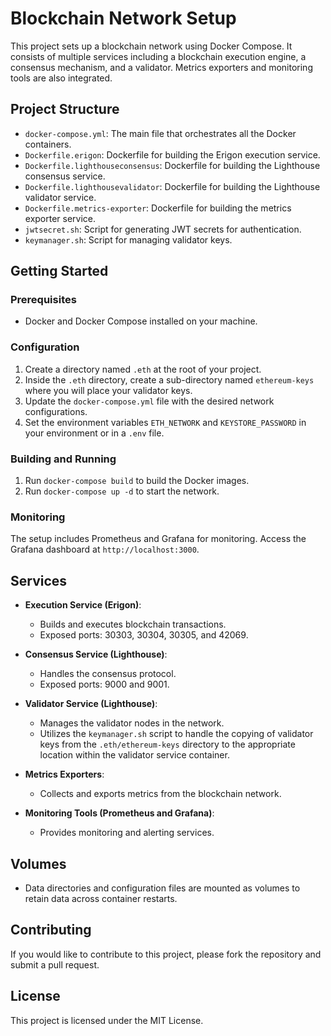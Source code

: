 # Blockchain Network Setup

This project sets up a blockchain network using Docker Compose. It consists of multiple services including a blockchain execution engine, a consensus mechanism, and a validator. Metrics exporters and monitoring tools are also integrated.

## Project Structure

- `docker-compose.yml`: The main file that orchestrates all the Docker containers.
- `Dockerfile.erigon`: Dockerfile for building the Erigon execution service.
- `Dockerfile.lighthouseconsensus`: Dockerfile for building the Lighthouse consensus service.
- `Dockerfile.lighthousevalidator`: Dockerfile for building the Lighthouse validator service.
- `Dockerfile.metrics-exporter`: Dockerfile for building the metrics exporter service.
- `jwtsecret.sh`: Script for generating JWT secrets for authentication.
- `keymanager.sh`: Script for managing validator keys.

## Getting Started

### Prerequisites

- Docker and Docker Compose installed on your machine.

### Configuration

1. Create a directory named `.eth` at the root of your project.
2. Inside the `.eth` directory, create a sub-directory named `ethereum-keys` where you will place your validator keys.
3. Update the `docker-compose.yml` file with the desired network configurations.
4. Set the environment variables `ETH_NETWORK` and `KEYSTORE_PASSWORD` in your environment or in a `.env` file.

### Building and Running

1. Run `docker-compose build` to build the Docker images.
2. Run `docker-compose up -d` to start the network.

### Monitoring

The setup includes Prometheus and Grafana for monitoring. Access the Grafana dashboard at `http://localhost:3000`.

## Services

- **Execution Service (Erigon)**:
  - Builds and executes blockchain transactions.
  - Exposed ports: 30303, 30304, 30305, and 42069.

- **Consensus Service (Lighthouse)**:
  - Handles the consensus protocol.
  - Exposed ports: 9000 and 9001.

- **Validator Service (Lighthouse)**:
  - Manages the validator nodes in the network.
  - Utilizes the `keymanager.sh` script to handle the copying of validator keys from the `.eth/ethereum-keys` directory to the appropriate location within the validator service container.

- **Metrics Exporters**:
  - Collects and exports metrics from the blockchain network.

- **Monitoring Tools (Prometheus and Grafana)**:
  - Provides monitoring and alerting services.

## Volumes

- Data directories and configuration files are mounted as volumes to retain data across container restarts.

## Contributing

If you would like to contribute to this project, please fork the repository and submit a pull request.

## License

This project is licensed under the MIT License.

